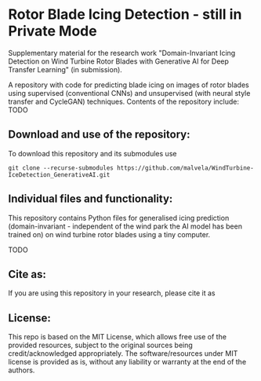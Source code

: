 # Rotor Blade Icing Detection - still in Private Mode
Supplementary material for the research work "Domain-Invariant Icing Detection on Wind Turbine Rotor Blades with Generative AI for Deep Transfer Learning" (in submission).


A repository with code for predicting blade icing on images of rotor blades using supervised (conventional CNNs) and unsupervised (with neural style transfer and CycleGAN) techniques.
Contents of the repository include:
TODO

## Download and use of the repository:
To download this repository and its submodules use

    git clone --recurse-submodules https://github.com/malvela/WindTurbine-IceDetection_GenerativeAI.git

## Individual files and functionality:
This repository contains Python files for generalised icing prediction (domain-invariant - independent of the wind park the AI model has been trained on) on wind turbine rotor blades using a tiny computer.

TODO

## Cite as:

If you are using this repository in your research, please cite it as
## License:

This repo is based on the MIT License, which allows free use of the provided resources, subject to the original sources being credit/acknowledged appropriately. The software/resources under MIT license is provided as is, without any liability or warranty at the end of the authors.
